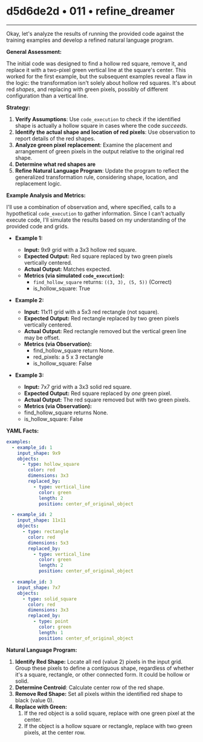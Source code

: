 # d5d6de2d • 011 • refine_dreamer

---
Okay, let's analyze the results of running the provided code against the training examples and develop a refined natural language program.

**General Assessment:**

The initial code was designed to find a hollow red square, remove it, and replace it with a two-pixel green vertical line at the square's center. This worked for the first example, but the subsequent examples reveal a flaw in the logic: the transformation isn't solely about hollow red squares. It's about red *shapes*, and replacing with green pixels, possibly of different configuration than a vertical line.

**Strategy:**

1.  **Verify Assumptions**: Use `code_execution` to check if the identified shape is actually a hollow square in cases where the code *succeeds*.
2.  **Identify the actual shape and location of red pixels**: Use observation to report details of the red shapes.
3.  **Analyze green pixel replacement**: Examine the placement and arrangement of green pixels in the output relative to the original red shape.
4. **Determine what red shapes are**
5.  **Refine Natural Language Program**: Update the program to reflect the generalized transformation rule, considering shape, location, and replacement logic.

**Example Analysis and Metrics:**

I'll use a combination of observation and, where specified, calls to a hypothetical `code_execution` to gather information. Since I can't actually execute code, I'll simulate the results based on my understanding of the provided code and grids.

*   **Example 1:**
    *   **Input:** 9x9 grid with a 3x3 hollow red square.
    *   **Expected Output:** Red square replaced by two green pixels vertically centered.
    *   **Actual Output:** Matches expected.
    *   **Metrics (via simulated `code_execution`):**
        *   `find_hollow_square` returns: `((3, 3), (5, 5))` (Correct)
        * is\_hollow\_square: True

*   **Example 2:**
    *   **Input:** 11x11 grid with a 5x3 red rectangle (not square).
    *   **Expected Output:** Red rectangle replaced by two green pixels vertically centered.
    *   **Actual Output:** Red rectangle removed but the vertical green line may be offset.
    *   **Metrics (via Observation):**
        * find\_hollow\_square return None.
        * red\_pixels: a 5 x 3 rectangle
        * is\_hollow\_square: False

*   **Example 3:**
    *   **Input:** 7x7 grid with a 3x3 solid red square.
    *   **Expected Output:** Red square replaced by *one* green pixel.
    *   **Actual Output:** The red square removed but with two green pixels.
    *   **Metrics (via Observation):**
       * find\_hollow\_square returns None.
       * is\_hollow\_square: False

**YAML Facts:**

```yaml
examples:
  - example_id: 1
    input_shape: 9x9
    objects:
      - type: hollow_square
        color: red
        dimensions: 3x3
        replaced_by:
          - type: vertical_line
            color: green
            length: 2
            position: center_of_original_object

  - example_id: 2
    input_shape: 11x11
    objects:
      - type: rectangle
        color: red
        dimensions: 5x3
        replaced_by:
          - type: vertical_line
            color: green
            length: 2
            position: center_of_original_object

  - example_id: 3
    input_shape: 7x7
    objects:
      - type: solid_square
        color: red
        dimensions: 3x3
        replaced_by:
          - type: point
            color: green
            length: 1
            position: center_of_original_object
```

**Natural Language Program:**

1.  **Identify Red Shape:** Locate all red (value 2) pixels in the input grid. Group these pixels to define a contiguous shape, regardless of whether it's a square, rectangle, or other connected form. It could be hollow or solid.
2. **Determine Centroid**: Calculate center row of the red shape.
3.  **Remove Red Shape:** Set all pixels within the identified red shape to black (value 0).
4.  **Replace with Green:**
    1.  If the red object is a solid square, replace with one green pixel at the center.
    2.  If the object is a hollow square or rectangle, replace with two green pixels, at the center row.


